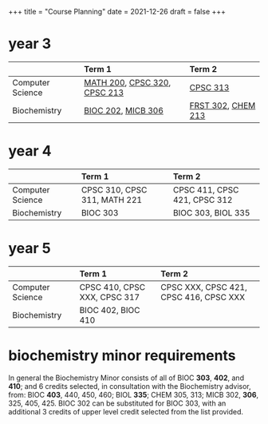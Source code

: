 +++
title = "Course Planning"
date = 2021-12-26
draft = false
+++

# year 3
|                |Term 1|Term 2|   
|----------------|:---|:---|
|Computer Science|[MATH 200](@/school/math200.md), [CPSC 320](@/school/cpsc320.md), [CPSC 213](@/school/cpsc213.md)|[CPSC 313](@/school/cpsc313.md)|   |   
|Biochemistry    |[BIOC 202](@/school/bioc202.md), [MICB 306](@/school/micb306.md)|[FRST 302](@/school/frst302.md), [CHEM 213](@/school/chem213.md)|BIOL 335|   

# year 4
|                |Term 1|Term 2|   
|----------------|:---|:---|
|Computer Science|CPSC 310, CPSC 311, MATH 221|CPSC 411, CPSC 421, CPSC 312|      
|Biochemistry    |BIOC 303|BIOC 303, BIOL 335|   

# year 5
|                |Term 1|Term 2|   
|----------------|:---|:---|
|Computer Science|CPSC 410, CPSC XXX, CPSC 317|CPSC XXX, CPSC 421, CPSC 416, CPSC XXX|    
|Biochemistry    |BIOC 402, BIOC 410||   

# biochemistry minor requirements
In general the Biochemistry Minor consists of all of BIOC **303**, **402**, and **410**; and 6 credits selected, in consultation with the Biochemistry advisor, from: BIOC **403**, 440, 450, 460; BIOL **335**; CHEM 305, 313; MICB 302, **306**, 325, 405, 425. BIOC 302 can be substituted for BIOC 303, with an additional 3 credits of upper level credit selected from the list provided.
